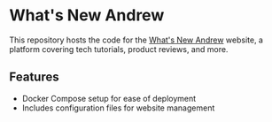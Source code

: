 # What's New Andrew

This repository hosts the code for the [What's New Andrew](https://whatsnewandrew.com/) website, a platform covering tech tutorials, product reviews, and more.

## Features
- Docker Compose setup for ease of deployment
- Includes configuration files for website management
